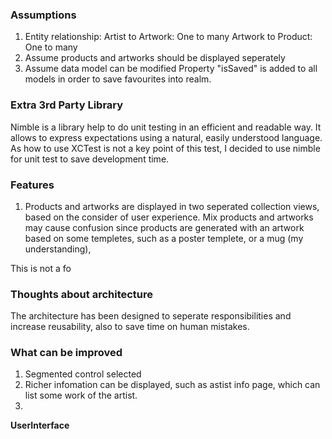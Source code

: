 ### Assumptions
1. Entity relationship: 
    Artist to Artwork: One to many
    Artwork to Product: One to many
2. Assume products and artworks should be displayed seperately
3. Assume data model can be modified
    Property "isSaved" is added to all models in order to save favourites into realm.

### Extra 3rd Party Library
Nimble is a library help to do unit testing in an efficient and readable way. It allows to express expectations using a natural, easily understood language. As how to use XCTest is not a key point of this test, I decided to use nimble for unit test to save development time.

### Features
1. Products and artworks are displayed in two seperated collection views, based on the consider of user experience. Mix products and artworks may cause confusion since products are generated with an artwork based on some templetes, such as a poster templete, or a mug (my understanding), 



This is not a fo


### Thoughts about architecture
The architecture has been designed to seperate responsibilities and increase reusability, also to save time on human mistakes.

### 

### What can be improved

1. Segmented control selected 
1. Richer infomation can be displayed, such as astist info page, which can list some work of the artist.
2. 



**UserInterface**

